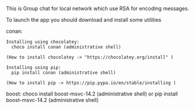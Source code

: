This is Group chat for local network which use RSA for encoding messages.

To launch the app you should download and install some utilities
  
  conan:
    
    Installing using chocolatey:
      choco install conan (administrative shell)

    (How to install chocolatey -> "https://chocolatey.org/install" )
      
    Installing using pip:
      pip install conan (administrative shell)

    (How to install pip -> https://pip.pypa.io/en/stable/installing )
      
  boost:
    choco install boost-msvc-14.2 (administrative shell)
      or
    pip install boost-msvc-14.2 (administrative shell)
